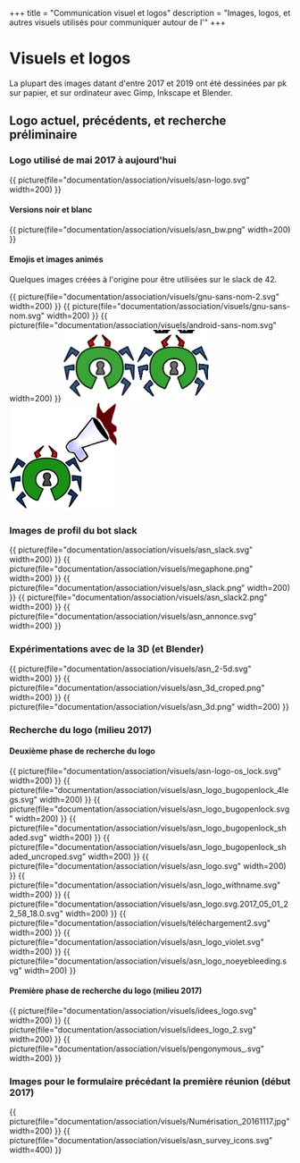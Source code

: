 +++
title = "Communication visuel et logos"
description = "Images, logos, et autres visuels utilisés pour communiquer autour de l'"
+++

# Visuels et logos

La plupart des images datant d'entre 2017 et 2019 ont été dessinées par pk sur
papier, et sur ordinateur avec Gimp, Inkscape et Blender.

## Logo actuel, précédents, et recherche préliminaire

### Logo utilisé de mai 2017 à aujourd'hui
{{ picture(file="documentation/association/visuels/asn-logo.svg" width=200) }}

#### Versions noir et blanc
{{ picture(file="documentation/association/visuels/asn_bw.png" width=200) }}

#### Emojis et images animés

Quelques images créées à l'origine pour être utilisées sur le slack de 42.

{{ picture(file="documentation/association/visuels/gnu-sans-nom-2.svg" width=200) }}
{{ picture(file="documentation/association/visuels/gnu-sans-nom.svg" width=200) }}
{{ picture(file="documentation/association/visuels/android-sans-nom.svg" width=200) }}
![](asn-howdy.png)
![](dealwithasn.gif)
![](asn-annonce.png)

### Images de profil du bot slack
{{ picture(file="documentation/association/visuels/asn_slack.svg" width=200) }}
{{ picture(file="documentation/association/visuels/megaphone.png" width=200) }}
{{ picture(file="documentation/association/visuels/asn_slack.png" width=200) }}
{{ picture(file="documentation/association/visuels/asn_slack2.png" width=200) }}
{{ picture(file="documentation/association/visuels/asn_annonce.svg" width=200) }}

### Expérimentations avec de la 3D (et Blender)
{{ picture(file="documentation/association/visuels/asn_2-5d.svg" width=200) }}
{{ picture(file="documentation/association/visuels/asn_3d_croped.png" width=200) }}
{{ picture(file="documentation/association/visuels/asn_3d.png" width=200) }}

### Recherche du logo (milieu 2017)

#### Deuxième phase de recherche du logo
{{ picture(file="documentation/association/visuels/asn-logo-os_lock.svg" width=200) }}
{{ picture(file="documentation/association/visuels/asn_logo_bugopenlock_4legs.svg" width=200) }}
{{ picture(file="documentation/association/visuels/asn_logo_bugopenlock.svg" width=200) }}
{{ picture(file="documentation/association/visuels/asn_logo_bugopenlock_shaded.svg" width=200) }}
{{ picture(file="documentation/association/visuels/asn_logo_bugopenlock_shaded_uncroped.svg" width=200) }}
{{ picture(file="documentation/association/visuels/asn_logo.svg" width=200) }}
{{ picture(file="documentation/association/visuels/asn_logo_withname.svg" width=200) }}
{{ picture(file="documentation/association/visuels/asn_logo.svg.2017_05_01_22_58_18.0.svg" width=200) }}
{{ picture(file="documentation/association/visuels/téléchargement2.svg" width=200) }}
{{ picture(file="documentation/association/visuels/asn_logo_violet.svg" width=200) }}
{{ picture(file="documentation/association/visuels/asn_logo_noeyebleeding.svg" width=200) }}

#### Première phase de recherche du logo (milieu 2017)
{{ picture(file="documentation/association/visuels/idees_logo.svg" width=200) }}
{{ picture(file="documentation/association/visuels/idees_logo_2.svg" width=200) }}
{{ picture(file="documentation/association/visuels/pengonymous_.svg" width=200) }}

### Images pour le formulaire précédant la première réunion (début 2017)
{{ picture(file="documentation/association/visuels/Numérisation_20161117.jpg" width=200) }}
{{ picture(file="documentation/association/visuels/asn_survey_icons.svg" width=400) }}

